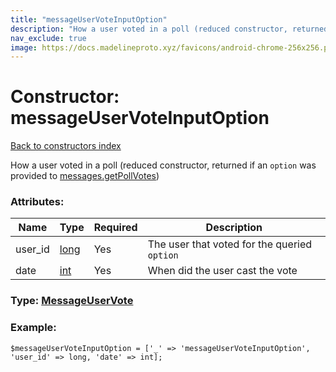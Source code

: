 ```yaml
---
title: "messageUserVoteInputOption"
description: "How a user voted in a poll (reduced constructor, returned if an option was provided to messages.getPollVotes)"
nav_exclude: true
image: https://docs.madelineproto.xyz/favicons/android-chrome-256x256.png
---
```

# Constructor: messageUserVoteInputOption  
[Back to constructors index](/API_docs/constructors/index.html)



How a user voted in a poll (reduced constructor, returned if an `option` was provided to [messages.getPollVotes](../methods/messages.getPollVotes.html))

### Attributes:

| Name     |    Type       | Required | Description |
|----------|---------------|----------|-------------|
|user\_id|[long](/API_docs/types/long.html) | Yes|The user that voted for the queried `option`|
|date|[int](/API_docs/types/int.html) | Yes|When did the user cast the vote|



### Type: [MessageUserVote](/API_docs/types/MessageUserVote.html)


### Example:

```
$messageUserVoteInputOption = ['_' => 'messageUserVoteInputOption', 'user_id' => long, 'date' => int];
```  
